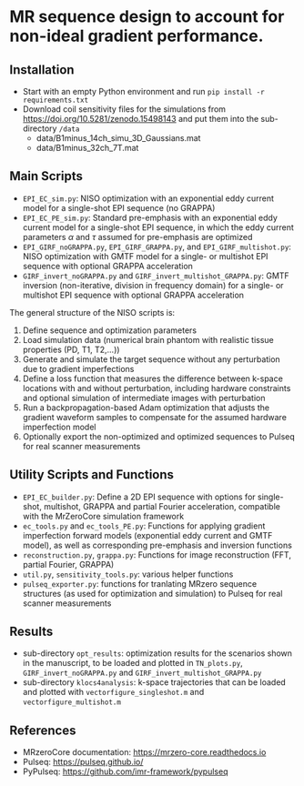 # MR sequence design to account for non-ideal gradient performance.

## Installation
- Start with an empty Python environment and run ```pip install -r requirements.txt```
- Download coil sensitivity files for the simulations from https://doi.org/10.5281/zenodo.15498143 and put them into the sub-directory ```/data```
  - data/B1minus_14ch_simu_3D_Gaussians.mat
  - data/B1minus_32ch_7T.mat

## Main Scripts
- ```EPI_EC_sim.py```: NISO optimization with an exponential eddy current model for a single-shot EPI sequence (no GRAPPA)
- ```EPI_EC_PE_sim.py```: Standard pre-emphasis with an exponential eddy current model for a single-shot EPI sequence, in which the eddy current parameters $\alpha$ and $\tau$ assumed for pre-emphasis are optimized
- ```EPI_GIRF_noGRAPPA.py```, ```EPI_GIRF_GRAPPA.py```, and ```EPI_GIRF_multishot.py```: NISO optimization with GMTF model for a single- or multishot EPI sequence with optional GRAPPA acceleration
- ```GIRF_invert_noGRAPPA.py``` and ```GIRF_invert_multishot_GRAPPA.py```: GMTF inversion (non-iterative, division in frequency domain) for a single- or multishot EPI sequence with optional GRAPPA acceleration

The general structure of the NISO scripts is:
1. Define sequence and optimization parameters
2. Load simulation data (numerical brain phantom with realistic tissue properties (PD, T1, T2,...))
3. Generate and simulate the target sequence without any perturbation due to gradient imperfections
4. Define a loss function that measures the difference between k-space locations with and without perturbation, including hardware constraints and optional simulation of intermediate images with perturbation
5. Run a backpropagation-based Adam optimization that adjusts the gradient waveform samples to compensate for the assumed hardware imperfection model
6. Optionally export the non-optimized and optimized sequences to Pulseq for real scanner measurements

## Utility Scripts and Functions
- ```EPI_EC_builder.py```: Define a 2D EPI sequence with options for single-shot, multishot, GRAPPA and partial Fourier acceleration, compatible with the MrZeroCore simulation framework
- ```ec_tools.py``` and ```ec_tools_PE.py```: Functions for applying gradient imperfection forward models (exponential eddy current and GMTF model), as well as corresponding pre-emphasis and inversion functions
- ```reconstruction.py```, ```grappa.py```: Functions for image reconstruction (FFT, partial Fourier, GRAPPA)
- ```util.py```, ```sensitivity_tools.py```: various helper functions
- ```pulseq_exporter.py```: functions for tranlating MRzero sequence structures (as used for optimization and simulation) to Pulseq for real scanner measurements

## Results
- sub-directory ```opt_results```: optimization results for the scenarios shown in the manuscript, to be loaded and plotted in ```TN_plots.py```, ```GIRF_invert_noGRAPPA.py``` and ```GIRF_invert_multishot_GRAPPA.py``` 
- sub-directory ```klocs4analysis```: k-space trajectories that can be loaded and plotted with ```vectorfigure_singleshot.m``` and ```vectorfigure_multishot.m``` 

## References
- MRzeroCore documentation: https://mrzero-core.readthedocs.io
- Pulseq: https://pulseq.github.io/
- PyPulseq: https://github.com/imr-framework/pypulseq

